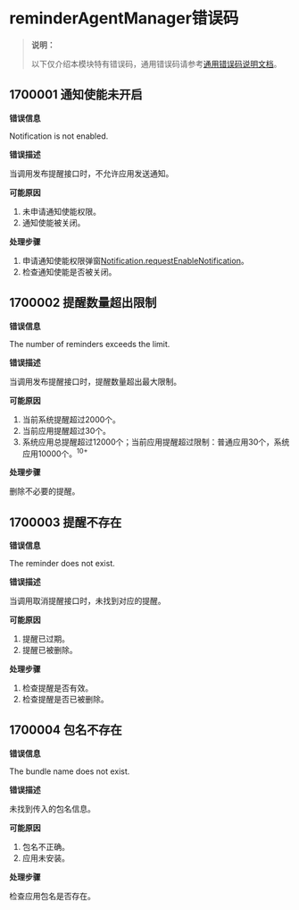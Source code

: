 # reminderAgentManager错误码

> **说明：**
>
> 以下仅介绍本模块特有错误码，通用错误码请参考[通用错误码说明文档](errorcode-universal.md)。

## 1700001 通知使能未开启

**错误信息**

Notification is not enabled.

**错误描述**

当调用发布提醒接口时，不允许应用发送通知。

**可能原因**

1. 未申请通知使能权限。
2. 通知使能被关闭。

**处理步骤**

1. 申请通知使能权限弹窗[Notification.requestEnableNotification](../apis/js-apis-notification.md#notificationrequestenablenotification8)。
2. 检查通知使能是否被关闭。

## 1700002 提醒数量超出限制

**错误信息**

The number of reminders exceeds the limit.

**错误描述**

当调用发布提醒接口时，提醒数量超出最大限制。

**可能原因**

1. 当前系统提醒超过2000个。
2. 当前应用提醒超过30个。
3. 系统应用总提醒超过12000个；当前应用提醒超过限制：普通应用30个，系统应用10000个。<sup>10+</sup>

**处理步骤**

删除不必要的提醒。

## 1700003 提醒不存在

**错误信息**

The reminder does not exist.

**错误描述**

当调用取消提醒接口时，未找到对应的提醒。

**可能原因**

1. 提醒已过期。
2. 提醒已被删除。

**处理步骤**

1. 检查提醒是否有效。
2. 检查提醒是否已被删除。

## 1700004 包名不存在

**错误信息**

The bundle name does not exist.

**错误描述**

未找到传入的包名信息。

**可能原因**

1. 包名不正确。
2. 应用未安装。

**处理步骤**

检查应用包名是否存在。
